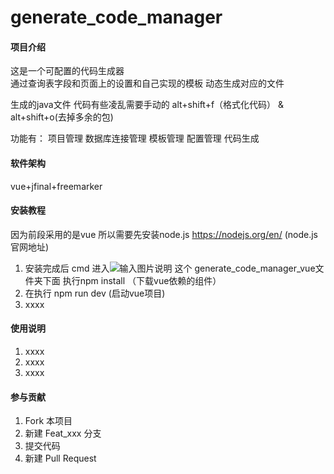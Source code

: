 # generate_code_manager

#### 项目介绍
这是一个可配置的代码生成器   
通过查询表字段和页面上的设置和自己实现的模板  动态生成对应的文件

生成的java文件 代码有些凌乱需要手动的 alt+shift+f（格式化代码） & alt+shift+o(去掉多余的包)

功能有：
项目管理
数据库连接管理
模板管理
配置管理
代码生成


#### 软件架构
vue+jfinal+freemarker


#### 安装教程

因为前段采用的是vue 所以需要先安装node.js
https://nodejs.org/en/  (node.js官网地址)
1. 安装完成后  cmd 进入![输入图片说明](https://images.gitee.com/uploads/images/2018/0821/101326_ea2c4bc8_535567.png "屏幕截图.png") 这个 generate_code_manager_vue文件夹下面  执行npm install （下载vue依赖的组件）
2. 在执行 npm run dev (启动vue项目)
3. xxxx

#### 使用说明

1. xxxx
2. xxxx
3. xxxx

#### 参与贡献

1. Fork 本项目
2. 新建 Feat_xxx 分支
3. 提交代码
4. 新建 Pull Request

